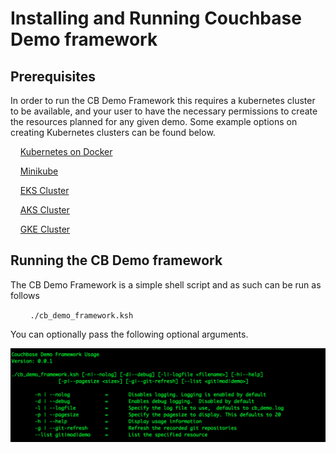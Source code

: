 # Installing and Running Couchbase Demo framework

## Prerequisites

In order to run the CB Demo Framework this requires a kubernetes cluster to be available, and your user to have the necessary permissions to create the resources planned for any given demo.  Some example options on creating Kubernetes clusters can be found below.

&nbsp;&nbsp;&nbsp;&nbsp;[Kubernetes on Docker](https://www.techrepublic.com/article/how-to-add-kubernetes-support-to-docker-desktop/)

&nbsp;&nbsp;&nbsp;&nbsp;[Minikube](https://kubernetes.io/docs/tasks/tools/install-minikube/)

&nbsp;&nbsp;&nbsp;&nbsp;[EKS Cluster](https://docs.aws.amazon.com/eks/latest/userguide/create-cluster.html)

&nbsp;&nbsp;&nbsp;&nbsp;[AKS Cluster](https://docs.microsoft.com/en-us/azure/aks/kubernetes-walkthrough-portal)

&nbsp;&nbsp;&nbsp;&nbsp;[GKE Cluster](https://cloud.google.com/kubernetes-engine/docs/quickstart)


## Running the CB Demo framework

The CB Demo Framework is a simple shell script and as such can be run as follows

&nbsp;&nbsp;&nbsp;&nbsp;&nbsp;&nbsp;&nbsp;&nbsp;`./cb_demo_framework.ksh`

You can optionally pass the following optional arguments.

![usage](docs/cb-demo-framework-usage.png)
